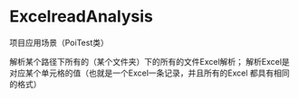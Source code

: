 # ExcelreadAnalysis
项目应用场景（PoiTest类）

解析某个路径下所有的（某个文件夹）下的所有的文件Excel解析；
解析Excel是对应某个单元格的值（也就是一个Excel一条记录，并且所有的Excel 都具有相同的格式）
